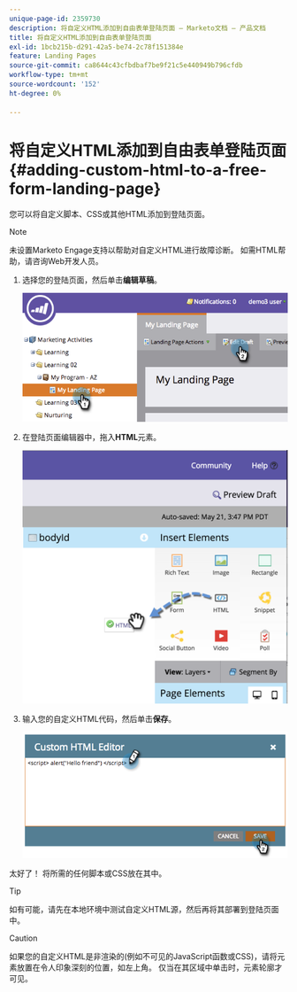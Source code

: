 ```yaml
---
unique-page-id: 2359730
description: 将自定义HTML添加到自由表单登陆页面 — Marketo文档 — 产品文档
title: 将自定义HTML添加到自由表单登陆页面
exl-id: 1bcb215b-d291-42a5-be74-2c78f151384e
feature: Landing Pages
source-git-commit: ca8644c43cfbdbaf7be9f21c5e440949b796cfdb
workflow-type: tm+mt
source-wordcount: '152'
ht-degree: 0%

---
```


# 将自定义HTML添加到自由表单登陆页面 {#adding-custom-html-to-a-free-form-landing-page}

您可以将自定义脚本、CSS或其他HTML添加到登陆页面。

>[!NOTE]
>
>未设置Marketo Engage支持以帮助对自定义HTML进行故障诊断。 如需HTML帮助，请咨询Web开发人员。

1. 选择您的登陆页面，然后单击&#x200B;**编辑草稿**。

   ![](assets/image2014-9-17-12-3a2-3a15.png)

1. 在登陆页面编辑器中，拖入&#x200B;**HTML**&#x200B;元素。

   ![](assets/image2015-5-21-15-3a52-3a42.png)

1. 输入您的自定义HTML代码，然后单击&#x200B;**保存**。

   ![](assets/image2014-9-17-12-3a3-3a39.png)

太好了！ 将所需的任何脚本或CSS放在其中。

>[!TIP]
>
>如有可能，请先在本地环境中测试自定义HTML源，然后再将其部署到登陆页面中。

>[!CAUTION]
>
>如果您的自定义HTML是非渲染的(例如不可见的JavaScript函数或CSS)，请将元素放置在令人印象深刻的位置，如左上角。 仅当在其区域中单击时，元素轮廓才可见。
